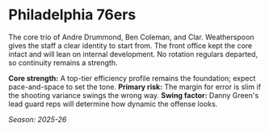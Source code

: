 # Philadelphia 76ers

The core trio of Andre Drummond, Ben Coleman, and Clar. Weatherspoon gives the staff a clear identity to start from.
The front office kept the core intact and will lean on internal development.
No rotation regulars departed, so continuity remains a strength.

**Core strength:** A top-tier efficiency profile remains the foundation; expect pace-and-space to set the tone.
**Primary risk:** The margin for error is slim if the shooting variance swings the wrong way.
**Swing factor:** Danny Green's lead guard reps will determine how dynamic the offense looks.

_Season: 2025-26_
